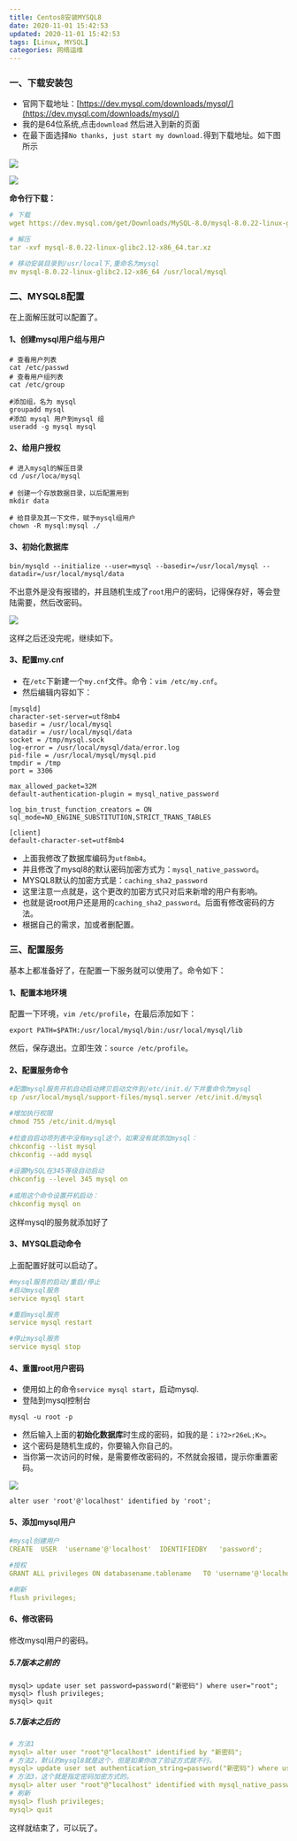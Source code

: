```yaml
---
title: Centos8安装MYSQL8
date: 2020-11-01 15:42:53
updated: 2020-11-01 15:42:53
tags: [Linux, MYSQL]
categories: 网络运维
---
```


### 一、下载安装包

+ 官网下载地址：[https://dev.mysql.com/downloads/mysql/](https://dev.mysql.com/downloads/mysql/)
+ 我的是64位系统,点击`download` 然后进入到新的页面
+ 在最下面选择`No thanks, just start my download.`得到下载地址。如下图所示

<!--more-->

![](download.png)

![](download2.png)

**命令行下载：**
```yml
# 下载
wget https://dev.mysql.com/get/Downloads/MySQL-8.0/mysql-8.0.22-linux-glibc2.12-x86_64.tar.xz

# 解压
tar -xvf mysql-8.0.22-linux-glibc2.12-x86_64.tar.xz

# 移动安装目录到/usr/local下,重命名为mysql
mv mysql-8.0.22-linux-glibc2.12-x86_64 /usr/local/mysql

```

### 二、MYSQL8配置
在上面解压就可以配置了。

#### 1、创建mysql用户组与用户
```
# 查看用户列表
cat /etc/passwd 
# 查看用户组列表
cat /etc/group  

#添加组，名为 mysql
groupadd mysql
#添加 mysql 用户到mysql 组
useradd -g mysql mysql
```

#### 2、给用户授权
```
# 进入mysql的解压目录
cd /usr/loca/mysql

# 创建一个存放数据目录，以后配置用到
mkdir data

# 给目录及其一下文件，赋予mysql组用户
chown -R mysql:mysql ./
```

#### 3、初始化数据库
```
bin/mysqld --initialize --user=mysql --basedir=/usr/local/mysql --datadir=/usr/local/mysql/data
```

不出意外是没有报错的，并且随机生成了`root`用户的密码，记得保存好，等会登陆需要，然后改密码。

![](password.png)

这样之后还没完呢，继续如下。

#### 3、配置my.cnf

+ 在`/etc`下新建一个`my.cnf`文件。命令：`vim /etc/my.cnf`。
+ 然后编辑内容如下：

```
[mysqld]
character-set-server=utf8mb4
basedir = /usr/local/mysql
datadir = /usr/local/mysql/data
socket = /tmp/mysql.sock
log-error = /usr/local/mysql/data/error.log
pid-file = /usr/local/mysql/mysql.pid
tmpdir = /tmp
port = 3306

max_allowed_packet=32M
default-authentication-plugin = mysql_native_password

log_bin_trust_function_creators = ON
sql_mode=NO_ENGINE_SUBSTITUTION,STRICT_TRANS_TABLES

[client]
default-character-set=utf8mb4
```

+ 上面我修改了数据库编码为`utf8mb4`。
+ 并且修改了mysql8的默认密码加密方式为：`mysql_native_password`。
+ MYSQL8默认的加密方式是：`caching_sha2_password`
+ 这里注意一点就是，这个更改的加密方式只对后来新增的用户有影响。
+ 也就是说root用户还是用的`caching_sha2_password`。后面有修改密码的方法。
+ 根据自己的需求，加或者删配置。


### 三、配置服务
基本上都准备好了，在配置一下服务就可以使用了。命令如下：

#### 1、配置本地环境
配置一下环境，`vim /etc/profile`，在最后添加如下：
```
export PATH=$PATH:/usr/local/mysql/bin:/usr/local/mysql/lib
```
然后，保存退出。立即生效：`source /etc/profile`。

#### 2、配置服务命令
```yml
#配置mysql服务开机自动启动拷贝启动文件到/etc/init.d/下并重命令为mysql
cp /usr/local/mysql/support-files/mysql.server /etc/init.d/mysql

#增加执行权限
chmod 755 /etc/init.d/mysql
 
#检查自启动项列表中没有mysql这个，如果没有就添加mysql：
chkconfig --list mysql
chkconfig --add mysql
 
#设置MySQL在345等级自动启动
chkconfig --level 345 mysql on
 
#或用这个命令设置开机启动：
chkconfig mysql on
```

这样mysql的服务就添加好了

#### 3、MYSQL启动命令
上面配置好就可以启动了。
```yml
#mysql服务的启动/重启/停止
#启动mysql服务
service mysql start

#重启mysql服务
service mysql restart

#停止mysql服务
service mysql stop
```

#### 4、重置root用户密码

+ 使用如上的命令`service mysql start`，启动mysql.
+ 登陆到mysql控制台

```
mysql -u root -p
```

+ 然后输入上面的**初始化数据库**时生成的密码，如我的是：`i?2>r26eL;K>`。
+ 这个密码是随机生成的，你要输入你自己的。
+ 当你第一次访问的时候，是需要修改密码的，不然就会报错，提示你重置密码。

![](resetpwd.png)

```
alter user 'root'@'localhost' identified by 'root';
```

#### 5、添加mysql用户
```yml
#mysql创建用户
CREATE  USER  'username'@'localhost'  IDENTIFIEDBY   'password';

#授权
GRANT ALL privileges ON databasename.tablename   TO 'username'@'localhost'；

#刷新
flush privileges;
```

#### 6、修改密码
修改mysql用户的密码。
##### 5.7版本之前的
```
mysql> update user set password=password("新密码") where user="root";
mysql> flush privileges;
mysql> quit
```

##### 5.7版本之后的
```yml
# 方法1
mysql> alter user "root"@"localhost" identified by "新密码"; 
# 方法2，默认的mysql8就是这个，但是如果你改了验证方式就不行。
mysql> update user set authentication_string=password("新密码") where user="root"; 
# 方法3，这个就是指定密码加密方式的。
mysql> alter user "root"@"localhost" identified with mysql_native_password by "新密码";
# 刷新
mysql> flush privileges;
mysql> quit
```

这样就结束了，可以玩了。
